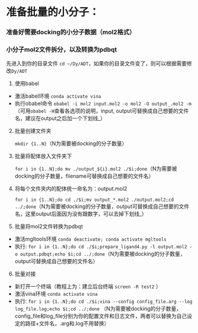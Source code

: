 # 准备批量的小分子：

### 准备好需要docking的小分子数据（mol2格式）
### 小分子mol2文件拆分，以及转换为pdbqt

先进入到你的目录文件 `cd ~/Dy/ADT`，如果你的目录文件变了，则可以根据需要修改`Dy/ADT`

1. 使用babel 
   
  - 激活babel环境 `conda activate vina`
  - 执行obabel命令 `obabel -i mol2 input.mol2 -o mol2 -O output_.mol2 -m`（可用`obabel -H`查看各选项的说明，input, output可替换成自己想要的文件名，建议在output之后加一个下划线_）
  
2. 批量创建文件夹 
   
   `mkdir {1..N}`（N为需要被docking的分子数量）

3. 批量将配体放入文件夹下 
   
   `for i in {1..N};do mv ./output_${i}.mol2 ./$i;done`（N为需要被docking的分子数量，filename可替换成自己想要的文件名）

4. 将每个文件夹内的配体统一命名为：output.mol2

   `for i in {1..N};do cd ./$i;mv output_*.mol2 ./output.mol2;cd ../;done`（N为需要被docking的分子数量，output可替换成自己想要的文件名，这里output后面因为没有跟数字，可以去掉下划线_）

5. 批量将mol2文件转换为pdbqt
  - 激活mgltools环境  `conda deactivate; conda activate mgltools`
  - 执行: `for i in {1..N};do cd ./$i;prepare_ligand4.py -l output.mol2 -o output.pdbqt;echo $i;cd ../;done`（N为需要被docking的分子数量，output可替换成自己想要的文件名）

6. 批量对接
  - 新打开一个终端（教程上为：建立后台终端 `screen -R test2` ）
  - 激活vina环境  `conda activate vina`
  - 执行: `for i in {1..N};do cd ./$i;vina --config config_file.arg --log log_file.log;echo $i;cd ../;done` （N为需要被docking的分子数量，config_file和log_file分别为你的配置文件和日志文件，两者可以替换为自己设定的路径+文件名，.arg和.log不用替换）
   

  
  
